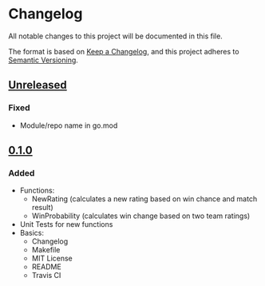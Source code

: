 # Changelog
All notable changes to this project will be documented in this file.

The format is based on [Keep a Changelog](https://keepachangelog.com/en/1.0.0/),
and this project adheres to [Semantic Versioning](https://semver.org/spec/v2.0.0.html).

## [Unreleased]
### Fixed
- Module/repo name in go.mod

## [0.1.0]
### Added
- Functions:
  - NewRating (calculates a new rating based on win chance and match result)
  - WinProbability (calculates win change based on two team ratings)
- Unit Tests for new functions
- Basics:
  - Changelog
  - Makefile
  - MIT License
  - README
  - Travis CI

[Unreleased]: https://github.com/mtslzr/elo/compare/v0.1.0...HEAD
[0.1.0]: https://github.com/mtslzr/elo/releases/tag/v0.1.0
